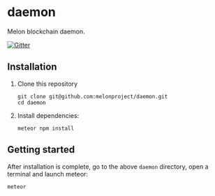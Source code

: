 # daemon

Melon blockchain daemon.

[![Gitter](https://badges.gitter.im/melonproject/general.svg)](https://gitter.im/melonproject/general?utm_source=badge&utm_medium=badge&utm_campaign=pr-badge&utm_content=badge)

## Installation

1. Clone this repository
    ```
    git clone git@github.com:melonproject/daemon.git
    cd daemon

    ```

2. Install dependencies:
    ```
    meteor npm install
    ```

## Getting started

After installation is complete, go to the above `daemon` directory, open a terminal and launch meteor:

  ```
  meteor
  ```
